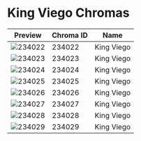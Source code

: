 # King Viego Chromas

| Preview | Chroma ID | Name |
|---------|-----------|------|
| ![234022](https://raw.communitydragon.org/latest/plugins/rcp-be-lol-game-data/global/default/v1/champion-chroma-images/234/234022.png) | 234022 | King Viego |
| ![234023](https://raw.communitydragon.org/latest/plugins/rcp-be-lol-game-data/global/default/v1/champion-chroma-images/234/234023.png) | 234023 | King Viego |
| ![234024](https://raw.communitydragon.org/latest/plugins/rcp-be-lol-game-data/global/default/v1/champion-chroma-images/234/234024.png) | 234024 | King Viego |
| ![234025](https://raw.communitydragon.org/latest/plugins/rcp-be-lol-game-data/global/default/v1/champion-chroma-images/234/234025.png) | 234025 | King Viego |
| ![234026](https://raw.communitydragon.org/latest/plugins/rcp-be-lol-game-data/global/default/v1/champion-chroma-images/234/234026.png) | 234026 | King Viego |
| ![234027](https://raw.communitydragon.org/latest/plugins/rcp-be-lol-game-data/global/default/v1/champion-chroma-images/234/234027.png) | 234027 | King Viego |
| ![234028](https://raw.communitydragon.org/latest/plugins/rcp-be-lol-game-data/global/default/v1/champion-chroma-images/234/234028.png) | 234028 | King Viego |
| ![234029](https://raw.communitydragon.org/latest/plugins/rcp-be-lol-game-data/global/default/v1/champion-chroma-images/234/234029.png) | 234029 | King Viego |